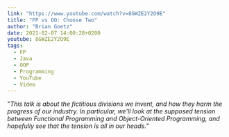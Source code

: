 ```yaml
---
link: "https://www.youtube.com/watch?v=8GWZE2Y2O9E"
title: "FP vs OO: Choose Two"
author: "Brian Goetz"
date: 2021-02-07 14:00:28+0200
youtube: 8GWZE2Y2O9E
tags: 
  - FP
  - Java
  - OOP
  - Programming
  - YouTube
  - Video
---
```


"_This talk is about the fictitious divisions we invent, and how they harm the progress of our industry. In particular, we'll look at the supposed tension between Functional Programming and Object-Oriented Programming, and hopefully see that the tension is all in our heads._"